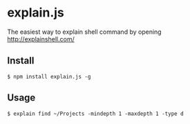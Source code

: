 explain.js
==========

The easiest way to explain shell command by opening http://explainshell.com/


## Install

```
$ npm install explain.js -g
```

## Usage

```
$ explain find ~/Projects -mindepth 1 -maxdepth 1 -type d
```

